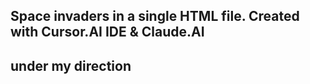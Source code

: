 ## Space invaders in a single HTML file. Created with Cursor.AI IDE & Claude.AI
## under my direction
